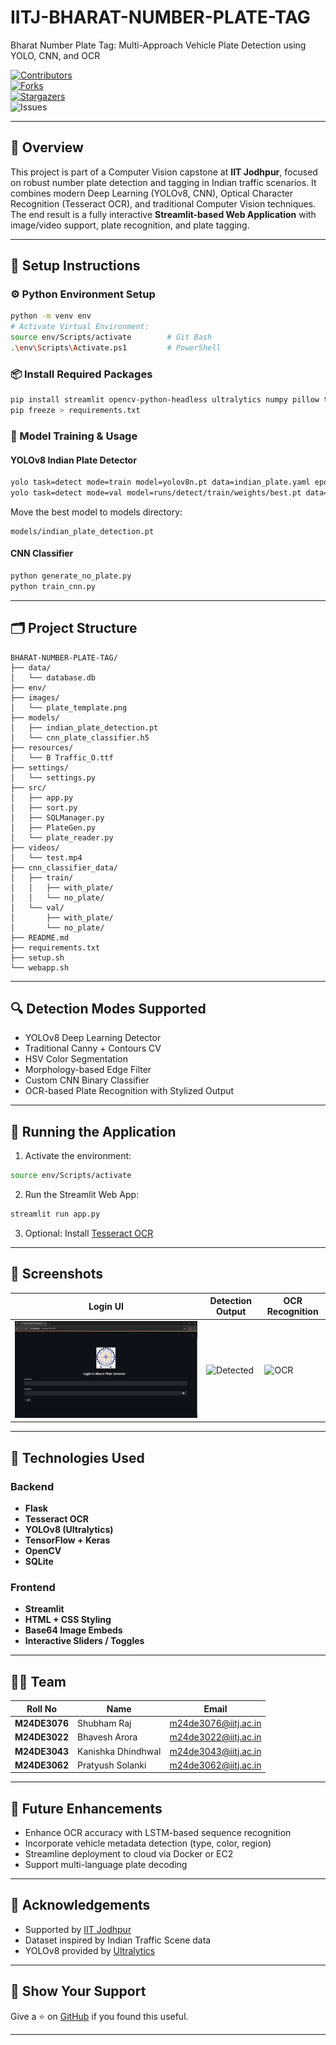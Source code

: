 # IITJ-BHARAT-NUMBER-PLATE-TAG  
Bharat Number Plate Tag: Multi-Approach Vehicle Plate Detection using YOLO, CNN, and OCR

[![Contributors][contributors-shield]][contributors-url]  
[![Forks][forks-shield]][forks-url]  
[![Stargazers][stars-shield]][stars-url]  
![Issues][issues-shield]

---

## 🧭 Overview

This project is part of a Computer Vision capstone at **IIT Jodhpur**, focused on robust number plate detection and tagging in Indian traffic scenarios. It combines modern Deep Learning (YOLOv8, CNN), Optical Character Recognition (Tesseract OCR), and traditional Computer Vision techniques. The end result is a fully interactive **Streamlit-based Web Application** with image/video support, plate recognition, and plate tagging.

---

## 🔧 Setup Instructions

### ⚙️ Python Environment Setup

```bash
python -m venv env
# Activate Virtual Environment:
source env/Scripts/activate        # Git Bash
.\env\Scripts\Activate.ps1         # PowerShell
```

### 📦 Install Required Packages

```bash
pip install streamlit opencv-python-headless ultralytics numpy pillow tensorflow matplotlib pytesseract scikit-learn filterpy openpyxl 
pip freeze > requirements.txt
```

### 🧠 Model Training & Usage

#### YOLOv8 Indian Plate Detector

```bash
yolo task=detect mode=train model=yolov8n.pt data=indian_plate.yaml epochs=50
yolo task=detect mode=val model=runs/detect/train/weights/best.pt data=indian_plate.yaml
```

Move the best model to models directory:
```
models/indian_plate_detection.pt
```

#### CNN Classifier

```bash
python generate_no_plate.py
python train_cnn.py
```

---

## 🗂 Project Structure

```
BHARAT-NUMBER-PLATE-TAG/
├── data/
│   └── database.db
├── env/
├── images/
│   └── plate_template.png
├── models/
│   ├── indian_plate_detection.pt
│   └── cnn_plate_classifier.h5
├── resources/
│   └── B Traffic_O.ttf
├── settings/
│   └── settings.py
├── src/
│   ├── app.py
│   ├── sort.py
│   ├── SQLManager.py
│   ├── PlateGen.py
│   └── plate_reader.py
├── videos/
│   └── test.mp4
├── cnn_classifier_data/
│   ├── train/
│   │   ├── with_plate/
│   │   └── no_plate/
│   └── val/
│       ├── with_plate/
│       └── no_plate/
├── README.md
├── requirements.txt
├── setup.sh
└── webapp.sh
```

---

## 🔍 Detection Modes Supported

- YOLOv8 Deep Learning Detector  
- Traditional Canny + Contours CV  
- HSV Color Segmentation  
- Morphology-based Edge Filter  
- Custom CNN Binary Classifier  
- OCR-based Plate Recognition with Stylized Output

---

## 🚀 Running the Application

1. Activate the environment:
```bash
source env/Scripts/activate
```

2. Run the Streamlit Web App:
```bash
streamlit run app.py
```

3. Optional: Install [Tesseract OCR](https://github.com/tesseract-ocr/tesseract/releases/download/5.5.0/tesseract-ocr-w64-setup-5.5.0.20241111.exe)

---

## 📸 Screenshots

| Login UI | Detection Output | OCR Recognition |
|----------|------------------|------------------|
| ![Login](assets/login.JPG) | ![Detected](assets/clean_data.JPG) | ![OCR](assets/data_from_backend.JPG) |

---

## 🧪 Technologies Used

### Backend
- **Flask**
- **Tesseract OCR**
- **YOLOv8 (Ultralytics)**
- **TensorFlow + Keras**
- **OpenCV**
- **SQLite**

### Frontend
- **Streamlit**
- **HTML + CSS Styling**
- **Base64 Image Embeds**
- **Interactive Sliders / Toggles**

---

## 🧑‍💻 Team

| Roll No | Name | Email |
|---------|------|-------|
| **M24DE3076** | Shubham Raj | m24de3076@iitj.ac.in |
| **M24DE3022** | Bhavesh Arora | m24de3022@iitj.ac.in |
| **M24DE3043** | Kanishka Dhindhwal | m24de3043@iitj.ac.in |
| **M24DE3062** | Pratyush Solanki | m24de3062@iitj.ac.in |

---

## 🌱 Future Enhancements

- Enhance OCR accuracy with LSTM-based sequence recognition
- Incorporate vehicle metadata detection (type, color, region)
- Streamline deployment to cloud via Docker or EC2
- Support multi-language plate decoding

---

## 📢 Acknowledgements

- Supported by [IIT Jodhpur](https://www.iitj.ac.in/)
- Dataset inspired by Indian Traffic Scene data
- YOLOv8 provided by [Ultralytics](https://github.com/ultralytics)

---

## 🌟 Show Your Support

Give a ⭐ on [GitHub](https://github.com/shubham14p3) if you found this useful.

---

<!-- MARKDOWN LINKS & BADGES -->
[contributors-shield]: https://img.shields.io/github/contributors/shubham14p3/IITJ-BHARAT-NUMBER-PLATE-TAG.svg?style=flat-square  
[contributors-url]: https://github.com/shubham14p3/IITJ-BHARAT-NUMBER-PLATE-TAG/graphs/contributors  
[forks-shield]: https://img.shields.io/github/forks/shubham14p3/IITJ-BHARAT-NUMBER-PLATE-TAG.svg?style=flat-square  
[forks-url]: https://github.com/shubham14p3/IITJ-BHARAT-NUMBER-PLATE-TAG/network/members  
[stars-shield]: https://img.shields.io/github/stars/shubham14p3/IITJ-BHARAT-NUMBER-PLATE-TAG.svg?style=flat-square  
[stars-url]: https://github.com/shubham14p3/IITJ-BHARAT-NUMBER-PLATE-TAG/stargazers  
[issues-shield]: https://img.shields.io/github/issues/shubham14p3/IITJ-BHARAT-NUMBER-PLATE-TAG.svg?style=flat-square